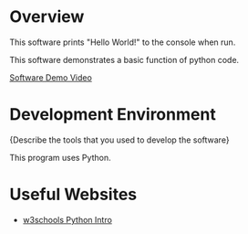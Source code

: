# Overview
This software prints "Hello World!" to the console when run. 

This software demonstrates a basic function of python code. 

[Software Demo Video](https://youtu.be/n46Yu8W6qAk)

# Development Environment

{Describe the tools that you used to develop the software}

This program uses Python.

# Useful Websites

* [w3schools Python Intro](https://www.w3schools.com/python/python_intro.asp)